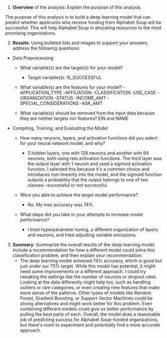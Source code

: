 
1. **Overview** of the analysis: Explain the purpose of this analysis.

The purpose of this analysis is to build a deep learning model that can predict whether applicants who receive funding from Alphabet Soup will be successful. This will help Alphabet Soup in allocating resources to the most promising organizations.

2. **Results**: Using bulleted lists and images to support your answers, address the following questions:

* Data Preprocessing
  * What variable(s) are the target(s) for your model?
      - Target variable(s): IS_SUCCESSFUL

  * What variable(s) are the features for your model?
      -APPLICATION_TYPE
      -AFFILIATION
      -CLASSIFICATION
      -USE_CASE
      -ORGANIZATION
      -STATUS
      -INCOME_AMT
      -SPECIAL_CONSIDERATIONS
      -ASK_AMT

  * What variable(s) should be removed from the input data because they are neither targets nor features?
      EIN and NAME

* Compiling, Training, and Evaluating the Model
  * How many neurons, layers, and activation functions did you select for your neural network model, and why?
      - 2 hidden layers, one with 128 neurons and another with 64 neurons, both using relu activation functions. The third layer was the output layer with 1 neuron and used a sigmoid activation function. I selected this because it's a common choice and introduces non-linearity into the model, and the sigmoid function outputs a probability that the output belongs to one of two classes--successful or not successful.

  * Were you able to achieve the target model performance?
      - No. My max accuracy was 74%

  * What steps did you take in your attempts to increase model performance?
      - I tried hyperparameter tuning, a different organization of layers and neurons, and tried adjusting variable exclusions.

3. **Summary**: Summarize the overall results of the deep learning model. Include a recommendation for how a different model could solve this classification problem, and then explain your recommendation.
    - The deep learning model achieved 74% accuracy, which is good but just under our 75% target. While this model has potential, it might need some improvements or a different approach. I could try tweaking the settings like the number of neurons or dropout rates. Looking at the data differently might help too, such as handling outliers or rare categories, or even creating new features that make more sense of the patterns. Other types of models like Random Forest, Gradient Boosting, or Support Vector Machines could be strong alternatives and might work better for this problem. Even combining different models could give us better performance by pulling the best parts of each. Overall, the model does a reasonable job of predicting success for Alphabet Soup-funded organizations, but there's room to experiment and potentially find a more accurate approach.
